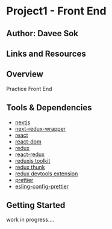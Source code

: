 # Project1 - Front End

## Author: Davee Sok

## Links and Resources

<!-- Back End Address -->
<!-- https://offerup-clone.herokuapp.com -->

## Overview

Practice Front End

## Tools & Dependencies

- [nextjs](https://nextjs.org/docs/getting-started)
- [next-redux-wrapper](https://github.com/kirill-konshin/next-redux-wrapper)
- [react](https://reactjs.org/docs/getting-started.html)
- [react-dom](https://reactjs.org/docs/getting-started.html)
- [redux](https://redux.js.org/introduction/getting-started)
- [react-redux](https://react-redux.js.org/introduction/getting-started)
- [reduxjs toolkit](https://redux-toolkit.js.org/introduction/getting-started)
- [redux thunk](https://redux-toolkit.js.org/introduction/getting-started)
- [redux devtools extension](https://redux-toolkit.js.org/introduction/getting-started)
- [prettier](https://prettier.io/docs/en/install.html)
- [esling-config-prettier](https://github.com/prettier/eslint-config-prettier#installation)

## Getting Started

work in progress....
